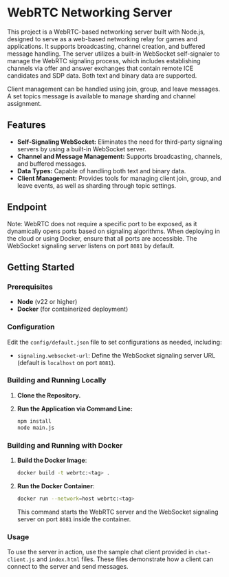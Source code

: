 # WebRTC Networking Server

This project is a WebRTC-based networking server built with Node.js, designed to serve as a web-based networking relay for games and applications. It supports broadcasting, channel creation, and buffered message handling. The server utilizes a built-in WebSocket self-signaler to manage the WebRTC signaling process, which includes establishing channels via offer and answer exchanges that contain remote ICE candidates and SDP data. Both text and binary data are supported.

Client management can be handled using join, group, and leave messages. A set topics message is available to manage sharding and channel assignment.

## Features

- **Self-Signaling WebSocket:** Eliminates the need for third-party signaling servers by using a built-in WebSocket server.
- **Channel and Message Management:** Supports broadcasting, channels, and buffered messages.
- **Data Types:** Capable of handling both text and binary data.
- **Client Management:** Provides tools for managing client join, group, and leave events, as well as sharding through topic settings.

## Endpoint
Note: WebRTC does not require a specific port to be exposed, as it dynamically opens ports based on signaling algorithms. When deploying in the cloud or using Docker, ensure that all ports are accessible. The WebSocket signaling server listens on port `8081` by default.

## Getting Started

### Prerequisites
- **Node** (v22 or higher)
- **Docker** (for containerized deployment)

### Configuration
Edit the `config/default.json` file to set configurations as needed, including:
- `signaling.websocket-url`: Define the WebSocket signaling server URL (default is `localhost` on port `8081`).

### Building and Running Locally

1. **Clone the Repository.**

2. **Run the Application via Command Line:**
   ```bash
   npm install
   node main.js
   ```

### Building and Running with Docker
1. **Build the Docker Image**:
    ```bash
    docker build -t webrtc:<tag> .
    ```

2. **Run the Docker Container**:
    ```bash
    docker run --network=host webrtc:<tag>
    ```
   This command starts the WebRTC server and the WebSocket signaling server on port `8081` inside the container.

### Usage
To use the server in action, use the sample chat client provided in `chat-client.js` and `index.html` files. These files demonstrate how a client can connect to the server and send messages.